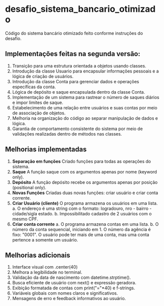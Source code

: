 # desafio_sistema_bancario_otimizado
Código do sistema bancário otimizado feito conforme instruções do desafio.

## Implementações feitas na segunda versão:

1. Transição para uma estrutura orientada a objetos usando classes.
2. Introdução da classe Usuario para encapsular informações pessoais e a lógica de criação de usuários.
3. Introdução da classe Conta para gerenciar dados e operações específicas da conta.
4. Lógica de depósito e saque encapsulada dentro da classe Conta.
5. Implementação de um sistema para rastrear o número de saques diários e impor limites de saque.
6. Estabelecimento de uma relação entre usuários e suas contas por meio de associação de objetos.
7. Melhoria na organização do código ao separar manipulação de dados e lógica.
8. Garantia de comportamento consistente do sistema por meio de validações realizadas dentro de métodos nas classes.

## Melhorias implementadas

1. **Separação em funções** Criado funções para todas as operações do sistema.
2. **Saque** A função saque com os argumentos apenas por nome (keyword only). 
3. **Depósito** A função depósito recebe os argumentos apenas por posição (positional only). 
4. **Novas Funções** Criadas duas novas funções: criar usuário e criar conta corrente. 
5. **Criar Usuário (cliente)**  O programa armazena os usuários em uma lista. 
 a. O endereço é uma string com o formato: logradouro, nro - bairro - cidade/sigla estado. 
 b. Impossibilitado cadastro de 2 usuários com o mesmo CPF.
6. **Criar conta corrente**
 a. O programa armazena contas em uma lista. 
 b. O número da conta sequencial, iniciando em 1. 
 O número da agência é fixo: "0001". 
O usuário pode ter mais de uma conta, mas uma conta pertence a somente um usuário.

## Melhorias adicionais

1. Interface visual com .center(40)
2. Melhora a legibilidade no terminal.
3. Validação da data de nascimento com datetime.strptime().
4. Busca eficiente de usuário com next() e expressão geradora.
5. Exibição formatada de contas com print("="*40) e f-strings.
6. Variáveis globais com nomes claros e significativos.
7. Mensagens de erro e feedback informativos ao usuário.
